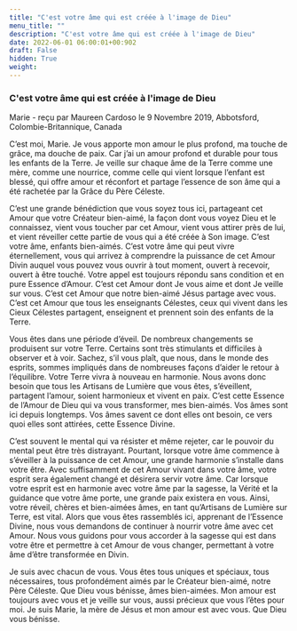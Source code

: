 ```yaml
---
title: "C'est votre âme qui est créée à l'image de Dieu"
menu_title: ""
description: "C'est votre âme qui est créée à l'image de Dieu"
date: 2022-06-01 06:00:01+00:902
draft: False
hidden: True
weight:
---
```

### C'est votre âme qui est créée à l'image de Dieu

Marie - reçu par Maureen Cardoso le 9 Novembre 2019, Abbotsford, Colombie-Britannique, Canada

C’est moi, Marie. Je vous apporte mon amour le plus profond, ma touche de grâce, ma douche de paix. Car j’ai un amour profond et durable pour tous les enfants de la Terre. Je veille sur chaque âme de la Terre comme une mère, comme une nourrice, comme celle qui vient lorsque l’enfant est blessé, qui offre amour et réconfort et partage l’essence de son âme qui a été rachetée par la Grâce du Père Céleste.

C’est une grande bénédiction que vous soyez tous ici, partageant cet Amour que votre Créateur bien-aimé, la façon dont vous voyez Dieu et le connaissez, vient vous toucher par cet Amour, vient vous attirer près de lui, et vient réveiller cette partie de vous qui a été créée à Son image. C’est votre âme, enfants bien-aimés. C’est votre âme qui peut vivre éternellement, vous qui arrivez à comprendre la puissance de cet Amour Divin auquel vous pouvez vous ouvrir à tout moment, ouvert à recevoir, ouvert à être touché. Votre appel est toujours répondu sans condition et en pure Essence d’Amour. C’est cet Amour dont Je vous aime et dont Je veille sur vous. C’est cet Amour que notre bien-aimé Jésus partage avec vous. C’est cet Amour que tous les enseignants Célestes, ceux qui vivent dans les Cieux Célestes partagent, enseignent et prennent soin des enfants de la Terre.

Vous êtes dans une période d’éveil. De nombreux changements se produisent sur votre Terre. Certains sont très stimulants et difficiles à observer et à voir. Sachez, s’il vous plaît, que nous, dans le monde des esprits, sommes impliqués dans de nombreuses façons d’aider le retour à l’équilibre. Votre Terre vivra à nouveau en harmonie. Nous avons donc besoin que tous les Artisans de Lumière que vous êtes, s’éveillent, partagent l’amour, soient harmonieux et vivent en paix. C’est cette Essence de l’Amour de Dieu qui va vous transformer, mes bien-aimés. Vos âmes sont ici depuis longtemps. Vos âmes savent ce dont elles ont besoin, ce vers quoi elles sont attirées, cette Essence Divine.

C’est souvent le mental qui va résister et même rejeter, car le pouvoir du mental peut être très distrayant. Pourtant, lorsque votre âme commence à s’éveiller à la puissance de cet Amour, une grande harmonie s’installe dans votre être. Avec suffisamment de cet Amour vivant dans votre âme, votre esprit sera également changé et désirera servir votre âme. Car lorsque votre esprit est en harmonie avec votre âme par la sagesse, la Vérité et la guidance que votre âme porte, une grande paix existera en vous. Ainsi, votre réveil, chères et bien-aimées âmes, en tant qu’Artisans de Lumière sur Terre, est vital. Alors que vous êtes rassemblés ici, apprenant de l’Essence Divine, nous vous demandons de continuer à nourrir votre âme avec cet Amour. Nous vous guidons pour vous accorder à la sagesse qui est dans votre être et permettre à cet Amour de vous changer, permettant à votre âme d’être transformée en Divin.

Je suis avec chacun de vous. Vous êtes tous uniques et spéciaux, tous nécessaires, tous profondément aimés par le Créateur bien-aimé, notre Père Céleste. Que Dieu vous bénisse, âmes bien-aimées. Mon amour est toujours avec vous et je veille sur vous, aussi précieux que vous l’êtes pour moi. Je suis Marie, la mère de Jésus et mon amour est avec vous. Que Dieu vous bénisse.



